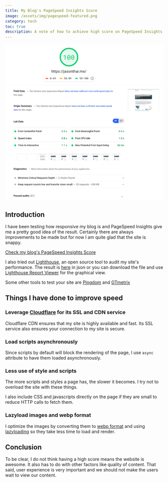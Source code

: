 ```yaml
---
title: My Blog's PageSpeed Insights Score
image: /assets/img/pagespeed-featured.png
category: tech
toc: true
description: A note of how to achieve high score on PageSpeed Insights
---
```


![PageSpeed Insights](/assets/img/pagespeed-full.png)

## Introduction

I have been testing how responsive my blog is and PageSpeed Insights give me a pretty good idea of the result. Certainly there are always improvements to be made but for now I am quite glad that the site is snappy.

<!--more-->
[Check my blog's PageSpeed Insights Score](https://developers.google.com/speed/pagespeed/insights/?url=https%3A%2F%2Fjasonthai.me%2F&tab=desktop)

I also tried out [Lighthouse](https://developers.google.com/web/tools/lighthouse), an open source tool to audit my site's performance. The result is [here](/assets/js/jasonthai.me-20190726T112605.json) in json or you can download the file and use [Lighthouse Report Viewer](https://googlechrome.github.io/lighthouse/viewer/) for the graphical view.

Some other tools to test your site are [Pingdom](https://tools.pingdom.com) and [GTmetrix](https://gtmetrix.com/)

## Things I have done to improve speed

### Leverage [Cloudflare](https://cloudflare.com) for its SSL and CDN service
Cloudflare CDN ensures that my site is highly available and fast. Its SSL service also ensures your connection to my site is secure.

### Load scripts asynchronously
Since scripts by default will block the rendering of the page, I use `async` attribute to have them loaded asynchronously.

### Less use of style and scripts
The more scripts and styles a page has, the slower it becomes. I try not to overload the site with these things. 

I also include CSS and javascripts directly on the page if they are small to reduce HTTP calls to fetch them.

### Lazyload images and webp format
I optimize the images by converting them to [webp format](https://developers.google.com/speed/webp/) and using [lazyloading](https://github.com/aFarkas/lazysizes)  so they take less time to load and render.

## Conclusion
To be clear, I do not think having a high score means the website is awesome. It also has to do with other factors like quality of content. That said, user experience is very important and we should not make the users wait to view our content.